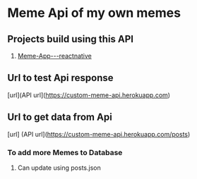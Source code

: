 # Meme Api of my own memes

## Projects build using this API

1. [Meme-App---reactnative](https://github.com/amolchourasia27/Meme-App---reactNative)

## Url to test Api response

 [url](API url](https://custom-meme-api.herokuapp.com)

## Url to get data from Api

[url] (API url](https://custom-meme-api.herokuapp.com/posts)


### To add more Memes to Database 

1. Can update using posts.json 